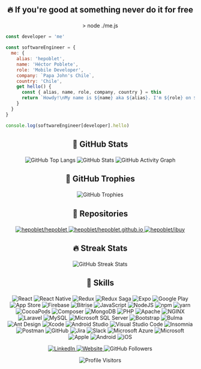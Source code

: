 ## <p align="center">🔥 If you're good at something never do it for free</p>

<p align="center">> node ./me.js</p>

```javascript
const developer = 'me'

const softwareEngineer = {
  me: {
    alias: 'hepoblet',
    name: 'Héctor Poblete',
    role: 'Mobile Developer',
    company: `Papa John's Chile`,
    country: 'Chile',
    get hello() {
      const { alias, name, role, company, country } = this
      return `Howdy!\nMy name is ${name} aka ${alias}. I'm ${role} on ${company} from ${country} `
    }
  }
}

console.log(softwareEngineer[developer].hello)
```



## <p align="center">🌋 GitHub Stats</p>

<p align="center">
  <!-- https://github.com/anuraghazra/github-readme-stats -->
  <!-- https://github.com/ashutosh00710/github-readme-activity-graph -->
  <img alt="GitHub Top Langs" src="https://github-readme-stats.vercel.app/api/top-langs/?username=hepoblet&layout=compact&langs_count=8&theme=react&hide_border=true"/>
  <img alt="GitHub Stats" src="https://github-readme-stats.vercel.app/api?username=hepoblet&show_icons=true&theme=react&count_private=true&hide_border=true&custom_title=GitHub%20Stats&line_height=24"/>
  <img alt="GitHub Activity Graph" src="https://activity-graph.herokuapp.com/graph?username=hepoblet&bg_color=20232a&color=0fe6fe&line=f7630d&point=fce100&area=false&hide_border=true"/>
</p>



## <p align="center">🥇 GitHub Trophies</p>

<p align="center">
  <!-- https://github.com/ryo-ma/github-profile-trophy -->
  <img alt="GitHub Trophies" src="https://github-profile-trophy.vercel.app/?username=hepoblet&theme=nord&column=6&row=1&margin-w=15&margin-h=10&no-bg=true&no-frame=true"/>
</p>



## <p align="center">🚀 Repositories</p>

<p align="center">
  <!-- https://github.com/anuraghazra/github-readme-stats -->
  <a href="https://github.com/hepoblet/hepoblet">
    <img alt="hepoblet/hepoblet" src="https://github-readme-stats.vercel.app/api/pin/?username=hepoblet&repo=hepoblet&hide_border=true&show_icons=true&theme=react&show_owner=true"/>
  </a>
  <a href="https://github.com/hepoblet/hepoblet.github.io">
    <img alt="hepoblet/hepoblet.github.io" src="https://github-readme-stats.vercel.app/api/pin/?username=hepoblet&repo=hepoblet.github.io&hide_border=true&show_icons=true&theme=react&show_owner=true"/>
  </a>
  <a href="https://github.com/hepoblet/ibuy">
    <img alt="hepoblet/ibuy" src="https://github-readme-stats.vercel.app/api/pin/?username=hepoblet&repo=ibuy&hide_border=true&show_icons=true&theme=react&show_owner=true"/>
  </a>
</p>



## <p align="center">🔥 Streak Stats</p>

<p align="center">
  <!-- https://github.com/DenverCoder1/github-readme-streak-stats -->
  <!-- http://github-readme-streak-stats.herokuapp.com/demo -->
  <img alt="GitHub Streak Stats" src="http://github-readme-streak-stats.herokuapp.com?user=hepoblet&theme=react&hide_border=true&fire=DD2727"/>
</p>



## <p align="center">🎸 Skills</p>

<p align="center">
  <!-- https://shields.io -->
  <!-- https://simpleicons.org -->
  <img alt="React" src="https://img.shields.io/badge/React-202429.svg?style=flat-square&logo=react"/>
  <img alt="React Native" src="https://img.shields.io/badge/React_Native-202429.svg?style=flat-square&logo=react"/>
  <img alt="Redux" src="https://img.shields.io/badge/Redux-202429.svg?style=flat-square&logo=redux&logoColor=7849bc"/>
  <img alt="Redux Saga" src="https://img.shields.io/badge/Redux_Saga-202429.svg?style=flat-square&logo=redux-saga"/>
  <img alt="Expo" src="https://img.shields.io/badge/Expo-202429.svg?style=flat-square&logo=expo"/>
  <img alt="Google Play" src="https://img.shields.io/badge/Google_Play-202429.svg?style=flat-square&logo=google-play"/>
  <img alt="App Store" src="https://img.shields.io/badge/App_Store-202429.svg?style=flat-square&logo=app-store"/>
  <img alt="Firebase" src="https://img.shields.io/badge/Firebase-202429.svg?style=flat-square&logo=firebase"/>
  <img alt="Bitrise" src="https://img.shields.io/badge/Bitrise-202429.svg?style=flat-square&logo=bitrise"/>
  <img alt="JavaScript" src="https://img.shields.io/badge/Javascript-202429.svg?style=flat-square&logo=javascript"/>
  <img alt="NodeJS" src="https://img.shields.io/badge/Node.js-202429.svg?style=flat-square&logo=node-dot-js"/>
  <img alt="npm" src="https://img.shields.io/badge/npm-202429.svg?style=flat-square&logo=npm"/>
  <img alt="yarn" src="https://img.shields.io/badge/yarn-202429.svg?style=flat-square&logo=yarn"/>
  <img alt="CocoaPods" src="https://img.shields.io/badge/CocoaPods-202429.svg?style=flat-square&logo=cocoapods"/>
  <img alt="Composer" src="https://img.shields.io/badge/Composer-202429.svg?style=flat-square&logo=composer"/>
  <img alt="MongoDB" src="https://img.shields.io/badge/MongoDB-202429.svg?style=flat-square&logo=mongodb"/>
  <img alt="PHP" src="https://img.shields.io/badge/PHP-202429.svg?style=flat-square&logo=php"/>
  <img alt="Apache" src="https://img.shields.io/badge/Apache-202429.svg?style=flat-square&logo=apache"/>
  <img alt="NGINX" src="https://img.shields.io/badge/NGINX-202429.svg?style=flat-square&logo=nginx"/>
  <img alt="Laravel" src="https://img.shields.io/badge/Laravel-202429.svg?style=flat-square&logo=laravel"/>
  <img alt="MySQL" src="https://img.shields.io/badge/MySQL-202429.svg?style=flat-square&logo=mysql"/>
  <img alt="Microsoft SQL Server" src="https://img.shields.io/badge/Microsoft_SQL_Server-202429.svg?style=flat-square&logo=mysql"/>
  <img alt="Bootstrap" src="https://img.shields.io/badge/Bootstrap-202429.svg?style=flat-square&logo=bootstrap"/>
  <img alt="Bulma" src="https://img.shields.io/badge/Bulma-202429.svg?style=flat-square&logo=bulma"/>
  <img alt="Ant Design" src="https://img.shields.io/badge/Ant_Design-202429.svg?style=flat-square&logo=ant-design"/>
  <img alt="Xcode" src="https://img.shields.io/badge/Xcode-202429.svg?style=flat-square&logo=xcode"/>
  <img alt="Android Studio" src="https://img.shields.io/badge/Android_Studio-202429.svg?style=flat-square&logo=android-studio"/>
  <img alt="Visual Studio Code" src="https://img.shields.io/badge/Visual_Studio_Code-202429.svg?style=flat-square&logo=visual-studio-code"/>
  <img alt="Insomnia" src="https://img.shields.io/badge/Insomnia-202429.svg?style=flat-square&logo=insomnia"/>
  <img alt="Postman" src="https://img.shields.io/badge/Postman-202429.svg?style=flat-square&logo=postman"/>
  <img alt="GitHub" src="https://img.shields.io/badge/GitHub-202429.svg?style=flat-square&logo=github"/>
  <img alt="Jira" src="https://img.shields.io/badge/Jira-202429.svg?style=flat-square&logo=jira"/>
  <img alt="Slack" src="https://img.shields.io/badge/Slack-202429.svg?style=flat-square&logo=slack"/>
  <img alt="Microsoft Azure" src="https://img.shields.io/badge/Microsoft_Azure-202429.svg?style=flat-square&logo=microsoft-azure"/>
  <img alt="Microsoft" src="https://img.shields.io/badge/Microsoft-202429.svg?style=flat-square&logo=microsoft"/>
  <img alt="Apple" src="https://img.shields.io/badge/Apple-202429.svg?style=flat-square&logo=apple"/>
  <img alt="Android" src="https://img.shields.io/badge/Android-202429.svg?style=flat-square&logo=android"/>
  <img alt="iOS" src="https://img.shields.io/badge/iOS-202429.svg?style=flat-square&logo=ios"/>
</p>



<p align="center">
  <a href="https://www.linkedin.com/in/hepoblet">
    <img alt="LinkedIn" src="https://img.shields.io/badge/LinkedIn-ffffff.svg?&style=flat&logo=linkedin&logoColor=0b65c2"/>
  </a>
  <a href="https://hepoblet.github.io">
    <img alt="Website" src="https://img.shields.io/badge/Website-ffffff.svg?style=flat&logo=google-chrome&logoColor=ff8614"/>
  </a>
  <img alt="GitHub Followers" src="https://img.shields.io/github/followers/hepoblet?style=social&label=Follow"/>
</p>



<p align="center">
  <!-- https://visitor-badge.laobi.icu -->
  <img alt="Profile Visitors" src="https://visitor-badge.laobi.icu/badge?page_id=hepoblet.hepoblet"/>
</p>